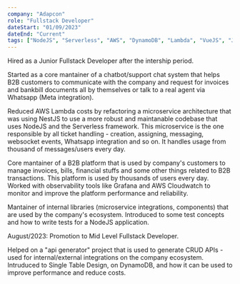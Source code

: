 ```yaml
---
company: "Adapcon"
role: "Fullstack Developer"
dateStart: "01/09/2023"
dateEnd: "Current"
tags: ["NodeJS", "Serverless", "AWS", "DynamoDB", "Lambda", "VueJS", "Jest", "Mocha"]
---
```


Hired as a Junior Fullstack Developer after the intership period.

Started as a core mantainer of a chatbot/support chat system that helps B2B customers to communicate with the company and request for invoices and bankbill documents all by themselves or talk to a real agent via Whatsapp (Meta integration).

Reduced AWS Lambda costs by refactoring a microservice architecture that was using NestJS to use a more robust and maintanable codebase that uses NodeJS and the Serverless framework. This microservice is the one responsible by all ticket handling - creation, assigning, messaging, websocket events, Whatsapp integration and so on. It handles usage from thousand of messages/users every day.

Core mantainer of a B2B platform that is used by company's customers to manage invoices, bills, financial stuffs and some other things related to B2B transactions. This platform is used by thousands of users every day. Worked with observability tools like Grafana and AWS Cloudwatch to monitor and improve the platform performance and reliability.

Mantainer of internal libraries (microservice integrations, components) that are used by the company's ecosystem. Introduced to some test concepts and how to write tests for a NodeJS application.

August/2023: Promotion to Mid Level Fullstack Developer.

Helped on a "api generator" project that is used to generate CRUD APIs - used for internal/external integrations on the company ecosystem. Intruduced to Single Table Design, on DynamoDB, and how it can be used to improve performance and reduce costs.
